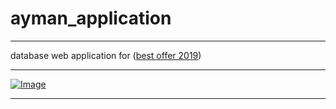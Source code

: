 # ayman_application

---
database web application for ([best offer 2019](https://www.facebook.com/Bestoffer2019/))

---

[![Image](https://scontent.fcai2-1.fna.fbcdn.net/v/t1.0-9/46454466_724625367906435_449966268854829056_n.png?_nc_cat=108&_nc_ht=scontent.fcai2-1.fna&oh=9a9486b2c845edf7708d362d8f5e0a8a&oe=5C8DDAFD)](https://www.facebook.com/Bestoffer2019/)

---


